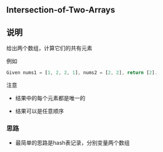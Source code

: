## Intersection-of-Two-Arrays

## 说明

给出两个数组，计算它们的共有元素

例如

```js
Given nums1 = [1, 2, 2, 1], nums2 = [2, 2], return [2].
```

注意

- 结果中的每个元素都是唯一的

- 结果可以是任意顺序

### 思路

- 最简单的思路是hash表记录，分别变量两个数组